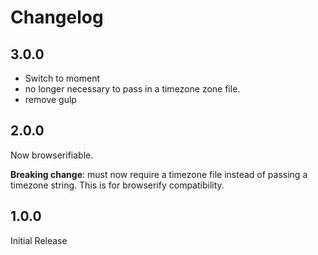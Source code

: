 # Changelog
## 3.0.0
* Switch to moment
* no longer necessary to pass in a timezone zone file.
* remove gulp

## 2.0.0
Now browserifiable.

**Breaking change**: must now require a timezone file instead of passing a timezone string. This is for browserify compatibility.

## 1.0.0
Initial Release




